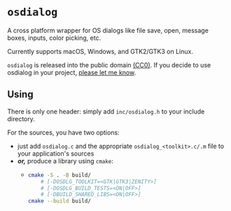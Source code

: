 # `osdialog`

A cross platform wrapper for OS dialogs like file save, open, message boxes, inputs, color picking, etc.

Currently supports macOS, Windows, and GTK2/GTK3 on Linux.

`osdialog` is released into the public domain [(CC0)](LICENSE.txt).
If you decide to use osdialog in your project, [please let me know](https://github.com/AndrewBelt/osdialog/issues/9).

## Using

There is only one header: simply add `inc/osdialog.h` to your include directory.

For the sources, you have two options:

-   just add `osdialog.c` and the appropriate `osdialog_<toolkit>.c/.m` file to your application's sources
-   ***or,*** produce a library using `cmake`:
    -   ```sh
        cmake -S . -B build/
            # [-DOSDLG_TOOLKIT=<GTK|GTK3|ZENITY>]
            # [-DOSDLG_BUILD_TESTS=<ON|OFF>]
            # [-DBUILD_SHARED_LIBS=<ON|OFF>]
        cmake --build build/
        ```
